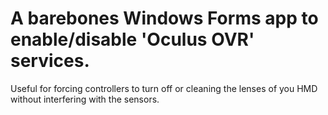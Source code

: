 # A barebones Windows Forms app to enable/disable 'Oculus OVR' services.

Useful for forcing controllers to turn off or cleaning the lenses of you HMD without interfering with the sensors.